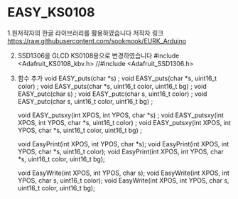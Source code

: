 # EASY_KS0108

1.원저작자의 한글 라이브러리를 활용하였습니다 저작자 링크
  https://raw.githubusercontent.com/sookmook/EURK_Arduino

2. SSD1306을 GLCD KS0108용으로 변경하였습니다
   #include <Adafruit_KS0108_kbv.h>
   //#include <Adafruit_SSD1306.h>

3. 함수 추가
   void EASY_puts(char *s) ;
   void EASY_puts(char *s, uint16_t color) ;
   void EASY_puts(char *s, uint16_t color, uint16_t bg) ;
   void EASY_putc(char s) ;
   void EASY_putc(char s, uint16_t color) ;
   void EASY_putc(char s, uint16_t color, uint16_t bg) ;

   void EASY_putsxy(int XPOS, int YPOS, char *s) ;
   void EASY_putsxy(int XPOS, int YPOS, char *s, uint16_t color) ;
   void EASY_putsxy(int XPOS, int YPOS, char *s, uint16_t color, uint16_t bg) ;

   void EasyPrint(int XPOS, int YPOS, char *s);
   void EasyPrint(int XPOS, int YPOS, char *s, uint16_t color);
   void EasyPrint(int XPOS, int YPOS, char *s, uint16_t color, uint16_t bg);

   void EasyWrite(int XPOS, int YPOS, char s);
   void EasyWrite(int XPOS, int YPOS, char s, uint16_t color);
   void EasyWrite(int XPOS, int YPOS, char s, uint16_t color, uint16_t bg);
